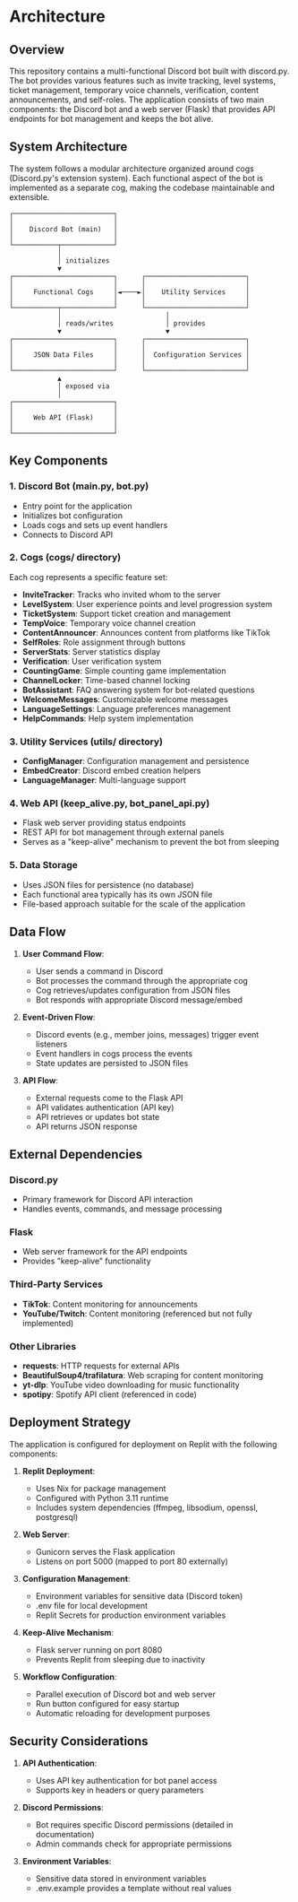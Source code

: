 # Architecture

## Overview

This repository contains a multi-functional Discord bot built with discord.py. The bot provides various features such as invite tracking, level systems, ticket management, temporary voice channels, verification, content announcements, and self-roles. The application consists of two main components: the Discord bot and a web server (Flask) that provides API endpoints for bot management and keeps the bot alive.

## System Architecture

The system follows a modular architecture organized around cogs (Discord.py's extension system). Each functional aspect of the bot is implemented as a separate cog, making the codebase maintainable and extensible.

```
┌─────────────────────────┐
│                         │
│    Discord Bot (main)   │
│                         │
└───────────┬─────────────┘
            │
            │ initializes
            ▼
┌─────────────────────────┐      ┌─────────────────────────┐
│                         │      │                         │
│     Functional Cogs     │◄────►│    Utility Services     │
│                         │      │                         │
└───────────┬─────────────┘      └─────────────────────────┘
            │                          │
            │ reads/writes             │ provides
            ▼                          ▼
┌─────────────────────────┐      ┌─────────────────────────┐
│                         │      │                         │
│     JSON Data Files     │      │  Configuration Services │
│                         │      │                         │
└─────────────────────────┘      └─────────────────────────┘
            ▲
            │ exposed via
            │
┌─────────────────────────┐
│                         │
│     Web API (Flask)     │
│                         │
└─────────────────────────┘
```

## Key Components

### 1. Discord Bot (main.py, bot.py)
- Entry point for the application
- Initializes bot configuration
- Loads cogs and sets up event handlers
- Connects to Discord API

### 2. Cogs (cogs/ directory)
Each cog represents a specific feature set:

- **InviteTracker**: Tracks who invited whom to the server
- **LevelSystem**: User experience points and level progression system
- **TicketSystem**: Support ticket creation and management
- **TempVoice**: Temporary voice channel creation
- **ContentAnnouncer**: Announces content from platforms like TikTok
- **SelfRoles**: Role assignment through buttons
- **ServerStats**: Server statistics display
- **Verification**: User verification system
- **CountingGame**: Simple counting game implementation
- **ChannelLocker**: Time-based channel locking
- **BotAssistant**: FAQ answering system for bot-related questions
- **WelcomeMessages**: Customizable welcome messages
- **LanguageSettings**: Language preferences management
- **HelpCommands**: Help system implementation

### 3. Utility Services (utils/ directory)
- **ConfigManager**: Configuration management and persistence
- **EmbedCreator**: Discord embed creation helpers
- **LanguageManager**: Multi-language support

### 4. Web API (keep_alive.py, bot_panel_api.py)
- Flask web server providing status endpoints
- REST API for bot management through external panels
- Serves as a "keep-alive" mechanism to prevent the bot from sleeping

### 5. Data Storage
- Uses JSON files for persistence (no database)
- Each functional area typically has its own JSON file
- File-based approach suitable for the scale of the application

## Data Flow

1. **User Command Flow**:
   - User sends a command in Discord
   - Bot processes the command through the appropriate cog
   - Cog retrieves/updates configuration from JSON files
   - Bot responds with appropriate Discord message/embed

2. **Event-Driven Flow**:
   - Discord events (e.g., member joins, messages) trigger event listeners
   - Event handlers in cogs process the events
   - State updates are persisted to JSON files

3. **API Flow**:
   - External requests come to the Flask API
   - API validates authentication (API key)
   - API retrieves or updates bot state
   - API returns JSON response

## External Dependencies

### Discord.py
- Primary framework for Discord API interaction
- Handles events, commands, and message processing

### Flask
- Web server framework for the API endpoints
- Provides "keep-alive" functionality

### Third-Party Services
- **TikTok**: Content monitoring for announcements
- **YouTube/Twitch**: Content monitoring (referenced but not fully implemented)

### Other Libraries
- **requests**: HTTP requests for external APIs
- **BeautifulSoup4/trafilatura**: Web scraping for content monitoring
- **yt-dlp**: YouTube video downloading for music functionality
- **spotipy**: Spotify API client (referenced in code)

## Deployment Strategy

The application is configured for deployment on Replit with the following components:

1. **Replit Deployment**:
   - Uses Nix for package management
   - Configured with Python 3.11 runtime
   - Includes system dependencies (ffmpeg, libsodium, openssl, postgresql)

2. **Web Server**:
   - Gunicorn serves the Flask application
   - Listens on port 5000 (mapped to port 80 externally)

3. **Configuration Management**:
   - Environment variables for sensitive data (Discord token)
   - .env file for local development
   - Replit Secrets for production environment variables

4. **Keep-Alive Mechanism**:
   - Flask server running on port 8080
   - Prevents Replit from sleeping due to inactivity

5. **Workflow Configuration**:
   - Parallel execution of Discord bot and web server
   - Run button configured for easy startup
   - Automatic reloading for development purposes

## Security Considerations

1. **API Authentication**:
   - Uses API key authentication for bot panel access
   - Supports key in headers or query parameters

2. **Discord Permissions**:
   - Bot requires specific Discord permissions (detailed in documentation)
   - Admin commands check for appropriate permissions

3. **Environment Variables**:
   - Sensitive data stored in environment variables
   - .env.example provides a template without real values